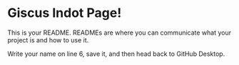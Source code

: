 # Giscus Indot Page!

This is your README. READMEs are where you can communicate what your project is and how to use it.

Write your name on line 6, save it, and then head back to GitHub Desktop.
